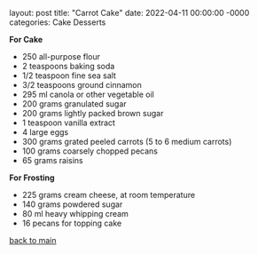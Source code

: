 layout: post
title: "Carrot Cake"
date: 2022-04-11 00:00:00 -0000
categories: Cake Desserts


**For Cake**
- 250 all-purpose flour
- 2 teaspoons baking soda
- 1/2 teaspoon fine sea salt
- 3/2 teaspoons ground cinnamon
- 295 ml canola or other vegetable oil
- 200 grams granulated sugar
- 200 grams lightly packed brown sugar
- 1 teaspoon vanilla extract
- 4 large eggs
- 300 grams grated peeled carrots (5 to 6 medium carrots)
- 100 grams coarsely chopped pecans
- 65 grams raisins

**For Frosting**
- 225 grams cream cheese, at room temperature
- 140 grams powdered sugar
- 80 ml heavy whipping cream
- 16 pecans for topping cake

[back to main](https://theprivatecookbook.github.io)